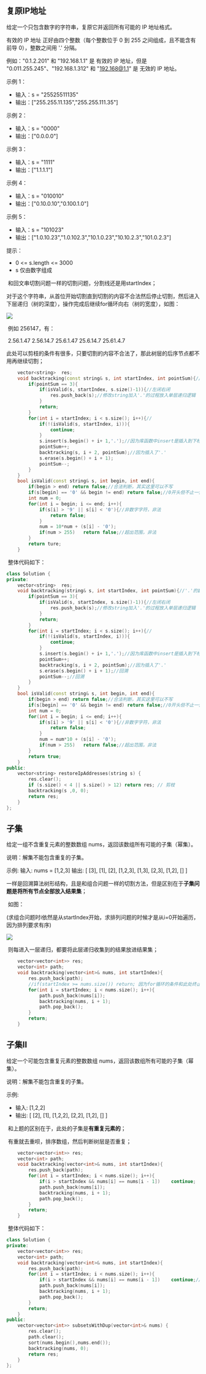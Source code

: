 ## 复原IP地址

给定一个只包含数字的字符串，复原它并返回所有可能的 IP 地址格式。

有效的 IP 地址 正好由四个整数（每个整数位于 0 到 255 之间组成，且不能含有前导 0），整数之间用 '.' 分隔。

例如："0.1.2.201" 和 "192.168.1.1" 是 有效的 IP 地址，但是 "0.011.255.245"、"192.168.1.312" 和 "192.168@1.1" 是 无效的 IP 地址。

示例 1：

- 输入：s = "25525511135"
- 输出：["255.255.11.135","255.255.111.35"]

示例 2：

- 输入：s = "0000"
- 输出：["0.0.0.0"]

示例 3：

- 输入：s = "1111"
- 输出：["1.1.1.1"]

示例 4：

- 输入：s = "010010"
- 输出：["0.10.0.10","0.100.1.0"]

示例 5：

- 输入：s = "101023"
- 输出：["1.0.10.23","1.0.102.3","10.1.0.23","10.10.2.3","101.0.2.3"]

提示：

- 0 <= s.length <= 3000
- s 仅由数字组成

​	和回文串切割问题一样的切割问题，分割线还是用startIndex；

​	对于这个字符串，从首位开始切割直到切割的内容不合法然后停止切割，然后进入下层递归（树的深度），操作完成后继续for循环向右（树的宽度），如图：

![](https://gitee.com/salinoia/image/raw/master/20201123203735933.png)

​	例如 256147，有：

​	2.56.1.47 		2.56.14.7 		25.6.1.47 		25.6.14.7 		25.61.4.7

​	此处可以剪枝的条件有很多，只要切割的内容不合法了，那此树层的后序节点都不用再继续切割；

```cpp
	vector<string>	res;
	void backtracking(const string& s, int startIndex, int pointSum){//'.'的数量为3，决定树的深度
        if(pointSum == 3){
            if(isValid(s, startIndex, s.size()-1)){//左闭右闭
                res.push_back(s);//修改string加入'.'的过程放入单层递归逻辑
            }
            return;
        }
        for(int i = startIndex; i < s.size(); i++){//
            if(!(isValid(s, startIndex, i))){
                continue;
            }
            s.insert(s.begin() + i+ 1,'.');//因为库函数中insert是插入到下标后面
            pointSum++;
            backtracking(s, i + 2, pointSum);//因为插入了'.'
            s.erase(s.begin() + i + 1);
            pointSum--;
        }
    }
	bool isValid(const string& s, int begin, int end){
        if(begin > end)	return false;//合法判断，其实这里可以不写
        if(s[begin] == '0' && begin != end)	return false;//0开头但不止一位，非法
        int num = 0;
        for(int i = begin; i <= end; i++){
            if(s[i] > '9' || s[i] < '0'){//非数字字符，非法
                return false;
            }
            num = 10*num + (s[i] - '0');
            if(num > 255)	return false;//超出范围，非法
        }
        return ture;
    }
```

​	整体代码如下：

```cpp
class Solution {
private:
    vector<string>	res;
	void backtracking(string& s, int startIndex, int pointSum){//'.'的数量为3，决定树的深度
        if(pointSum == 3){
            if(isValid(s, startIndex, s.size()-1)){//左闭右闭
                res.push_back(s);//修改string加入'.'的过程放入单层递归逻辑
            }
            return;
        }
        for(int i = startIndex; i < s.size(); i++){//
            if(!(isValid(s, startIndex, i))){
                continue;
            }
            s.insert(s.begin() + i+ 1,'.');//因为库函数中insert是插入到下标后面
            pointSum++;
            backtracking(s, i + 2, pointSum);//因为插入了'.'
            s.erase(s.begin() + i + 1);//回溯
            pointSum--;//回溯
        }
    }
	bool isValid(const string& s, int begin, int end){
        if(begin > end)	return false;//合法判断，其实这里可以不写
        if(s[begin] == '0' && begin != end)	return false;//0开头但不止一位，非法
        int num = 0;
        for(int i = begin; i <= end; i++){
            if(s[i] > '9' || s[i] < '0'){//非数字字符，非法
                return false;
            }
            num = num*10 + (s[i] - '0');
            if(num > 255)	return false;//超出范围，非法
        }
        return true;
    }
public:
    vector<string> restoreIpAddresses(string s) {
        res.clear();
        if (s.size() < 4 || s.size() > 12) return res; // 剪枝
        backtracking(s ,0, 0);
        return res;
    }
};
```

## 子集

给定一组不含重复元素的整数数组 nums，返回该数组所有可能的子集（幂集）。

说明：解集不能包含重复的子集。

示例: 输入: nums = [1,2,3] 输出: [ [3],  [1],  [2],  [1,2,3],  [1,3],  [2,3],  [1,2],  [] ]

​	一样是回溯算法树形结构，且是和组合问题一样的切割方法，但是区别在于**子集问题是将所有节点全部放入结果集**；

​	如图：

​	(求组合问题时i依然是从startIndex开始，求排列问题的时候才是从i=0开始遍历，因为排列要求有序)

![](https://gitee.com/salinoia/image/raw/master/78.子集.png)

​	则每进入一层递归，都要将此层递归收集到的结果放进结果集；

```cpp
	vector<vector<int>> res;
	vector<int>	path;
	void backtracking(vector<int>& nums, int startIndex){
        res.push_back(path);
        //if(startIndex >= nums.size())	return;	因为for循环的条件和此处终止条件判定一致
        for(int i = startIndex; i < nums.size(); i++){
            path.push_back(nums[i]);
            backtracking(nums, i + 1);
            path.pop_back();
        }
        return;
    }
```

## 子集Ⅱ

给定一个可能包含重复元素的整数数组 nums，返回该数组所有可能的子集（幂集）。

说明：解集不能包含重复的子集。

示例:

- 输入: [1,2,2]
- 输出: [ [2], [1], [1,2,2], [2,2], [1,2], [] ]

​	和上题的区别在于，此处的子集是**有重复元素的**；

​	有重就去重呗，排序数组，然后判断树层是否重复；

```cpp
	vector<vector<int>> res;
	vector<int>	path;
	void backtracking(vector<int>& nums, int startIndex){
        res.push_back(path);
        for(int i = startIndex; i < nums.size(); i++){
            if(i > startIndex && nums[i] == nums[i - 1])	continue;
            path.push_back(nums[i]);
            backtracking(nums, i + 1);
            path.pop_back();
        }
        return;
    }	
```

​	整体代码如下：

```cpp
class Solution {
private:
    vector<vector<int>> res;
	vector<int>	path;
	void backtracking(vector<int>& nums, int startIndex){
        res.push_back(path);
        for(int i = startIndex; i < nums.size(); i++){
            if(i > startIndex && nums[i] == nums[i - 1])	continue;//参考之前的组合总和Ⅱ
            path.push_back(nums[i]);
            backtracking(nums, i + 1);
            path.pop_back();
        }
        return;
    }	
public:
    vector<vector<int>> subsetsWithDup(vector<int>& nums) {
        res.clear();
        path.clear();
        sort(nums.begin(),nums.end());
        backtracking(nums, 0);
        return res;
    }
};
```

